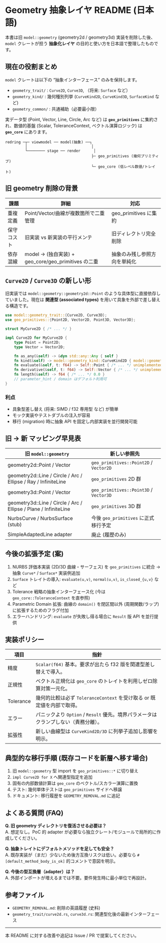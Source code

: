 # Geometry 抽象レイヤ README (日本語)

本書は旧 `model::geometry` (geometry2d / geometry3d) 実装を削除した後、`model` クレートが担う **抽象化レイヤ** の目的と使い方を日本語で整理したものです。

## 現在の役割まとめ
`model` クレートは以下の “抽象インターフェース” のみを保持します。

- `geometry_trait/` : `Curve2D`, `Curve3D`, （将来: `Surface` など）
- `geometry_kind/`  : 幾何種別列挙 (`CurveKind2D`, `CurveKind3D`, `SurfaceKind` など)
- `geometry_common/` : 共通補助（必要最小限）

実データ型 (Point, Vector, Line, Circle, Arc など) は **`geo_primitives`** に集約され、数値的基盤 (Scalar, ToleranceContext, ベクトル演算ロジック) は **`geo_core`** にあります。

```
redring ─┬─ viewmodel ── model(抽象) ──┐
         │                             │
         └──────── stage ── render      │
                                       ├─ geo_primitives (幾何プリミティブ)
                                       └─ geo_core (低レベル数値/トレイト)
```

## 旧 geometry 削除の背景
| 課題 | 詳細 | 対応 |
|------|------|------|
| 重複定義 | Point/Vector/曲線が複数箇所で二重管理 | geo_primitives に集約 |
| 保守コスト | 旧実装 vs 新実装の平行メンテ | 旧ディレクトリ完全削除 |
| 依存混線 | model → (独自実装) + geo_core/geo_primitives の二重 | 抽象のみ残し参照方向を単純化 |

## `Curve2D` / `Curve3D` の新しい形
旧実装では `model::geometry::geometry2d::Point` のような具体型に直接依存していました。現在は **関連型 (associated types)** を用いて具象を外部で差し替える構造です。

```rust
use model::geometry_trait::{Curve2D, Curve3D};
use geo_primitives::{Point2D, Vector2D, Point3D, Vector3D};

struct MyCurve2D { /* ... */ }

impl Curve2D for MyCurve2D {
    type Point = Point2D;
    type Vector = Vector2D;

    fn as_any(&self) -> &dyn std::any::Any { self }
    fn kind(&self) -> model::geometry_kind::CurveKind2D { model::geometry_kind::CurveKind2D::Line }
    fn evaluate(&self, t: f64) -> Self::Point { /* ... */ unimplemented!() }
    fn derivative(&self, t: f64) -> Self::Vector { /* ... */ unimplemented!() }
    fn length(&self) -> f64 { /* ... */ 0.0 }
    // parameter_hint / domain はデフォルト利用可
}
```

### 利点
- 具象型差し替え (将来: SIMD / f32 専用型 など) が簡単
- モック実装やテストダブルの注入が容易
- 移行 (migration) 時に抽象 API を固定し内部実装を並行開発可能

## 旧 → 新 マッピング早見表
| 旧 `model::geometry` | 新しい参照先 |
|----------------------|--------------|
| geometry2d::Point / Vector | `geo_primitives::Point2D` / `Vector2D` |
| geometry2d::Line / Circle / Arc / Ellipse / Ray / InfiniteLine | `geo_primitives` 2D 群 |
| geometry3d::Point / Vector | `geo_primitives::Point3D` / `Vector3D` |
| geometry3d::Line / Circle / Arc / Ellipse / Plane / InfiniteLine | `geo_primitives` 3D 群 |
| NurbsCurve / NurbsSurface (stub) | 今後 `geo_primitives` に正式移行予定 |
| SimpleAdaptedLine adapter | 廃止 (履歴のみ) |

## 今後の拡張予定 (案)
1. NURBS 評価本実装 (2D/3D 曲線・サーフェス) を `geo_primitives` に統合 → 抽象 `Curve*` / `Surface*` 実装例追加
2. `Surface` トレイトの導入: `evaluate(u,v)`, `normal(u,v)`, `is_closed_{u,v}` など
3. Tolerance 戦略の抽象インターフェース化 (今は `geo_core::ToleranceContext` を直参照) 
4. Parametric Domain 拡張: 曲線の `domain()` を閉区間以外 (周期関数/ラップ) に拡張するためのフラグ付加
5. エラーハンドリング: `evaluate` が失敗し得る場合に `Result` 版 API を並行提供

## 実装ポリシー
| 項目 | 指針 |
|------|------|
| 精度 | `Scalar(f64)` 基本。要求が出たら f32 版を関連型差し替えで導入。 |
| 正規性 | ベクトル正規化は `geo_core` のトレイトを利用しゼロ除算対策一元化。 |
| Tolerance | 幾何的比較は必ず `ToleranceContext` を受け取る or 既定値を内部で取得。 |
| エラー | パニックより `Option` / `Result` 優先。境界パラメータはクランプしない（責務分離）。 |
| 拡張性 | 新しい曲線型は `CurveKind2D/3D` に列挙子追加し影響を明示。 |

## 典型的な移行手順 (既存コードを新層へ移す場合)
1. 旧 `model::geometry` 型 import を `geo_primitives::*` に切り替え
2. `impl Curve2D for X` へ関連型指定を追加
3. 固有の内部数値計算は `geo_core` のベクトル/スカラー演算に置換
4. テスト: 幾何単体テストは `geo_primitives` サイドへ移譲
5. ドキュメント: 移行履歴を `GEOMETRY_REMOVAL.md` に追記

## よくある質問 (FAQ)
**Q. 旧 geometry ディレクトリを復活させる必要は？**  
A. 想定なし。PoC 的 adapter が必要なら独立クレート/モジュールで局所的に作成してください。

**Q. 抽象トレイトにデフォルトメソッドを足しても安全？**  
A. 既存実装が（まだ）少ないため後方互換リスクは低い。必要なら `#[default_method_body_is_ok]` 的コメントで意図を明示。

**Q. 今後の型互換層（adapter）は？**  
A. 外部インポートが増えるまでは不要。要件発生時に最小単位で再設計。

## 参考ファイル
- `GEOMETRY_REMOVAL.md`: 削除の英語履歴 (史料)
- `geometry_trait/curve2d.rs`, `curve3d.rs`: 関連型化後の最新インターフェース

---
本 README に対する改善や追記は Issue / PR で提案してください。

